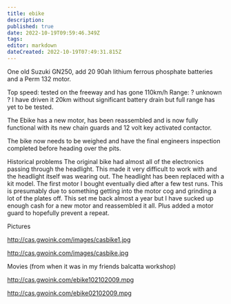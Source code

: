 ```yaml
---
title: ebike
description: 
published: true
date: 2022-10-19T09:59:46.349Z
tags: 
editor: markdown
dateCreated: 2022-10-19T07:49:31.815Z
---
```


One old Suzuki GN250, add 20 90ah lithium ferrous phosphate batteries and a Perm 132 motor.

Top speed: tested on the freeway and has gone 110km/h Range: ? unknown ? I have driven it 20km without significant battery drain but full range has yet to be tested.

The Ebike has a new motor, has been reassembled and is now fully functional with its new chain guards and 12 volt key activated contactor.

The bike now needs to be weighed and have the final engineers inspection completed before heading over the pits.

Historical problems The original bike had almost all of the electronics passing through the headlight. This made it very difficult to work with and the headlight itself was wearing out. The headlight has been replaced with a kit model. The first motor I bought eventually died after a few test runs. This is presumably due to something getting into the motor cog and grinding a lot of the plates off. This set me back almost a year but I have sucked up enough cash for a new motor and reassembled it all. Plus added a motor guard to hopefully prevent a repeat.

Pictures

<http://cas.gwoink.com/images/casbike1.jpg>

<http://cas.gwoink.com/images/casbike.jpg>

Movies (from when it was in my friends balcatta workshop)

<http://cas.gwoink.com/ebike102102009.mpg>

<http://cas.gwoink.com/ebike02102009.mpg>
